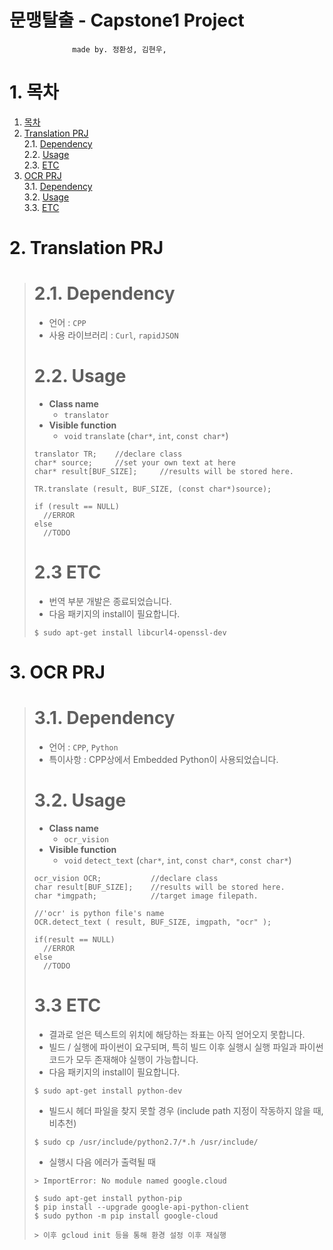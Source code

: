 # 문맹탈출 - Capstone1 Project  
                  made by. 정환성, 김현우, 
# 1. 목차  
1. [목차](#1---)
2. [Translation PRJ](#2-translation-prj)  
2.1. [Dependency](#21-dependency)  
2.2. [Usage](#22-usage)  
2.3. [ETC](#23-etc)  
3. [OCR PRJ](#3-ocr-prj)  
3.1. [Dependency](#31-dependency)  
3.2. [Usage](#32-usage)  
3.3. [ETC](#33-etc)  

# 2. Translation PRJ
> # 2.1. Dependency
> * 언어 : `CPP`  
> * 사용 라이브러리 : `Curl`, `rapidJSON`  
>  
> # 2.2. Usage
> * __Class name__
>   * `translator`  
> * __Visible function__ 
>   * `void` `translate` (`char*`, `int`, `const char*`)
>
> ```
> translator TR;    //declare class
> char* source;     //set your own text at here
> char* result[BUF_SIZE];     //results will be stored here.
> 
> TR.translate (result, BUF_SIZE, (const char*)source);
>
> if (result == NULL)
>   //ERROR
> else
>   //TODO
> ```
> # 2.3 ETC
> * 번역 부분 개발은 종료되었습니다.
> * 다음 패키지의 install이 필요합니다.
> ```
> $ sudo apt-get install libcurl4-openssl-dev



# 3. OCR PRJ
> # 3.1. Dependency
> * 언어 : `CPP`, `Python`  
> * 특이사항 : CPP상에서 Embedded Python이 사용되었습니다.  
>  
> # 3.2. Usage
> * __Class name__
>   * `ocr_vision`  
> * __Visible function__ 
>   * `void` `detect_text` (`char*`, `int`, `const char*`, `const char*`)
>
> ```
> ocr_vision OCR;           //declare class
> char result[BUF_SIZE];    //results will be stored here.
> char *imgpath;            //target image filepath.
>
> //'ocr' is python file's name
> OCR.detect_text ( result, BUF_SIZE, imgpath, "ocr" );
>
> if(result == NULL)
>   //ERROR
> else
>   //TODO
> ```
> # 3.3 ETC
> * 결과로 얻은 텍스트의 위치에 해당하는 좌표는 아직 얻어오지 못합니다.
> * 빌드 / 실행에 파이썬이 요구되며, 특히 빌드 이후 실행시 실행 파일과 파이썬 코드가 모두 존재해야 실행이 가능합니다.  
> * 다음 패키지의 install이 필요합니다.
> ```
> $ sudo apt-get install python-dev
> ```
> * 빌드시 헤더 파일을 찾지 못할 경우 (include path 지정이 작동하지 않을 때, 비추천)
> ```
> $ sudo cp /usr/include/python2.7/*.h /usr/include/
> ```
> * 실행시 다음 에러가 출력될 때
> ```
> > ImportError: No module named google.cloud
> 
> $ sudo apt-get install python-pip
> $ pip install --upgrade google-api-python-client
> $ sudo python -m pip install google-cloud
> 
> > 이후 gcloud init 등을 통해 환경 설정 이후 재실행
> ```
> 
